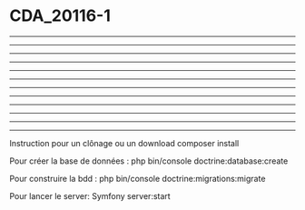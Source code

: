 # CDA_20116-1


************************************************************************************
***********************************************************************************  
**********************************************************************************   
*******************************************************************************          
****************************************************************************               
*************************************************************************                   
********************************************************************                               
***************************************************************                                        
***************************************************************                                         *******************************************************************************
*******************************************************************************          
*******************************************************************************          
*******************************************************************************
Instruction pour un clônage ou un download
composer install

Pour créer la base de données :
php bin/console doctrine:database:create

Pour construire la bdd :
php bin/console doctrine:migrations:migrate

Pour lancer le server:
Symfony server:start
